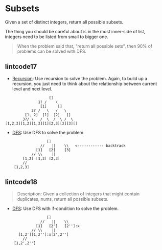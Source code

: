# Subsets

Given a set of distinct integers, return all possible subsets.  

The thing you should be careful about is in the most inner-side of list, integers need to be listed from small to bigger one.

> When the problem said that, "return all possible sets", then 90% of problems can be solved with DFS.

## lintcode17
* [Recursion](https://github.com/shinmao/algorithm/blob/master/Subset/lintcode17-1.java): Use recursion to solve the problem. Again, to build up a recursion, you just need to think about the relationship between current level and next level. 
```
                    []
               1? /    \
                [1]     []
            2? /   \   /   \
         [1, 2]  [1]  [2]   []
        3?/ \   /  \  /  \ /  \
[1,2,3][1,2][1,3][1][2,3][2][3][]
```
* [DFS](https://github.com/shinmao/algorithm/blob/master/Subset/lintcode17-2.java): Use DFS to solve the problem.
```
                   []
                //   ||    \\   <------------ backtrack
              [1]   [2]    [3]
            // \\    || 
        [1,2] [1,3] [2,3]
        //     
    [1,2,3]
```

## lintcode18
> Description: Given a collection of integers that might contain duplicates, nums, return all possible subsets.

* [DFS](https://github.com/shinmao/algorithm/blob/master/Subset/lintcode18-1.java): Use DFS with if-condition to solve the problem.  
```
                   []
                //   ||    \\
              [1]   [2']   [2'']:x
            // \\    || 
      [1,2'][1,2'']:x[2',2'']
        //     
    [1,2',2'']
```